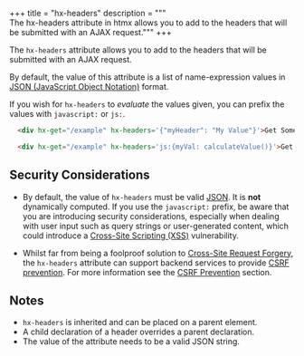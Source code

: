 +++
title = "hx-headers"
description = """\
  The hx-headers attribute in htmx allows you to add to the headers that will be submitted with an AJAX request."""
+++

The `hx-headers` attribute allows you to add to the headers that will be submitted with an AJAX request.

By default, the value of this attribute is a list of name-expression values in [JSON (JavaScript Object Notation)](https://www.json.org/json-en.html)
format.

If you wish for `hx-headers` to *evaluate* the values given, you can prefix the values with `javascript:` or `js:`.

```html
  <div hx-get="/example" hx-headers='{"myHeader": "My Value"}'>Get Some HTML, Including A Custom Header in the Request</div>

  <div hx-get="/example" hx-headers='js:{myVal: calculateValue()}'>Get Some HTML, Including a Dynamic Custom Header from Javascript in the Request</div>
```

## Security Considerations

* By default, the value of `hx-headers` must be valid [JSON](https://developer.mozilla.org/en-US/docs/Glossary/JSON).
  It is **not** dynamically computed.  If you use the `javascript:` prefix, be aware that you are introducing
  security considerations, especially when dealing with user input such as query strings or user-generated content,
  which could introduce a [Cross-Site Scripting (XSS)](https://owasp.org/www-community/attacks/xss/) vulnerability.

* Whilst far from being a foolproof solution to [Cross-Site Request Forgery](https://owasp.org/www-community/attacks/csrf), the `hx-headers` attribute can support backend services to provide [CSRF prevention](https://cheatsheetseries.owasp.org/cheatsheets/Cross-Site_Request_Forgery_Prevention_Cheat_Sheet.html). For more information see the [CSRF Prevention](https://htmx.org/docs/#csrf-prevention) section.

## Notes

* `hx-headers` is inherited and can be placed on a parent element.
* A child declaration of a header overrides a parent declaration.
* The value of the attribute needs to be a valid JSON string.

